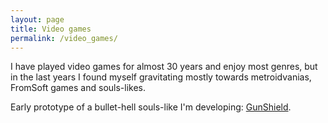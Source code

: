 ```yaml
---
layout: page
title: Video games
permalink: /video_games/
---
```


I have played video games for almost 30 years and enjoy most genres, but in the last years I found myself gravitating mostly towards metroidvanias, FromSoft games and souls-likes.

Early prototype of a bullet-hell souls-like I'm developing: [GunShield](https://golemist.itch.io/gunshield).


